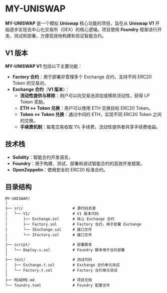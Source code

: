 # **MY-UNISWAP**

**MY-UNISWAP** 是一个模拟 **Uniswap** 核心功能的项目，旨在从 **Uniswap V1** 开始逐步实现去中心化交易所（DEX）的核心逻辑。项目使用 **Foundry** 框架进行开发、测试和部署，方便高效地构建和验证智能合约。

## **V1 版本**

**MY-UNISWAP V1** 包括以下主要功能：

- **Factory 合约**：用于部署并管理多个 Exchange 合约，支持不同 ERC20 Token 的交易对。
- **Exchange 合约**（**V1 版本**）：
  - **流动性提供与移除**：用户可以向交易池添加或移除流动性，获得 LP Token 奖励。
  - **ETH ↔ Token 兑换**：用户可以使用 ETH 交换目标 ERC20 Token。
  - **Token ↔ Token 兑换**：通过中间的 ETH，实现不同 ERC20 Token 之间的交换。
  - **手续费机制**：每笔交易收取 1% 手续费，流动性提供者共享手续费收益。

## **技术栈**

- **Solidity**：智能合约开发语言。
- **Foundry**：用于构建、测试、部署和调试智能合约的高效开发框架。
- **OpenZeppelin**：使用安全的 ERC20 标准合约。

## **目录结构**

```plaintext
MY-UNISWAP/
│
├── src/                      # 源代码目录
│   └── V1/                   # V1 版本代码
│       ├── Exchange.sol      # 核心 Exchange 合约
│       ├── Factory.sol       # Factory 合约，用于部署 Exchange
│       └── IExchange.sol     # 接口文件
│       └── IFactory.sol      # 接口文件
│
├── script/                   # 部署脚本
│   └── Deploy.s.sol          # Foundry 脚本用于合约部署
│
├── test/                     # 测试代码
│   ├── Exchange.t.sol        # Exchange 合约单元测试
│   └── Factory.t.sol         # Factory 合约单元测试
│
├── README.md                 # 项目文档
└── foundry.toml              # Foundry 配置文件
```
